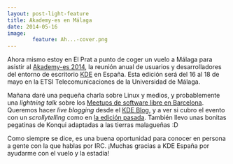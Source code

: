 ```yaml
---
layout: post-light-feature
title: Akademy-es en Málaga
date: 2014-05-16
image: 
        feature: Ah...-cover.png
---
```

Ahora mismo estoy en El Prat a punto de coger un vuelo a Málaga para asistir al <a href="http://www.kde-espana.org/akademy-es2014/anuncio.php">Akademy-es 2014</a>, la reunión anual de usuarios y desarrolladores del entorno de escritorio <a href="http://kde.org">KDE</a> en España. Esta edición será del 16 al 18 de mayo en la ETSI Telecomunicaciones de la Universidad de Málaga.

Mañana daré una pequeña charla sobre Linux y medios, y probablemente una <em>lightning talk</em> sobre los <a href="http://mgonzalez.org/barcelona-free-software-users-hackers-meetup">Meetups de software libre en Barcelona</a>. Queremos hacer <em>live blogging</em> desde el <a href="http://kdeblog.com">KDE Blog</a>, y a ver si cubro el evento con un <em>scrollytelling</em> como en <a href="http://martingonzalez.net/mi-primer-scrollytelling-cronica-del-akademy-es-2013/">la edición pasada</a>. También llevo unas bonitas pegatinas de Konqui adaptadas a las tierras malagueñas :D

<p>Como siempre se dice, es una buena oportunidad para conocer en persona a gente con la que hablas por IRC. ¡Muchas gracias a KDE España por ayudarme con el vuelo y la estadía!</p>